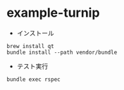 example-turnip
==============

* インストール
```
brew install qt
bundle install --path vendor/bundle
```

* テスト実行
```
bundle exec rspec 
```

